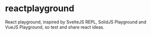 # reactplayground
React playground, inspired by SvelteJS REPL, SolidJS Playground and VueJS Playground, so test and share react ideas.
